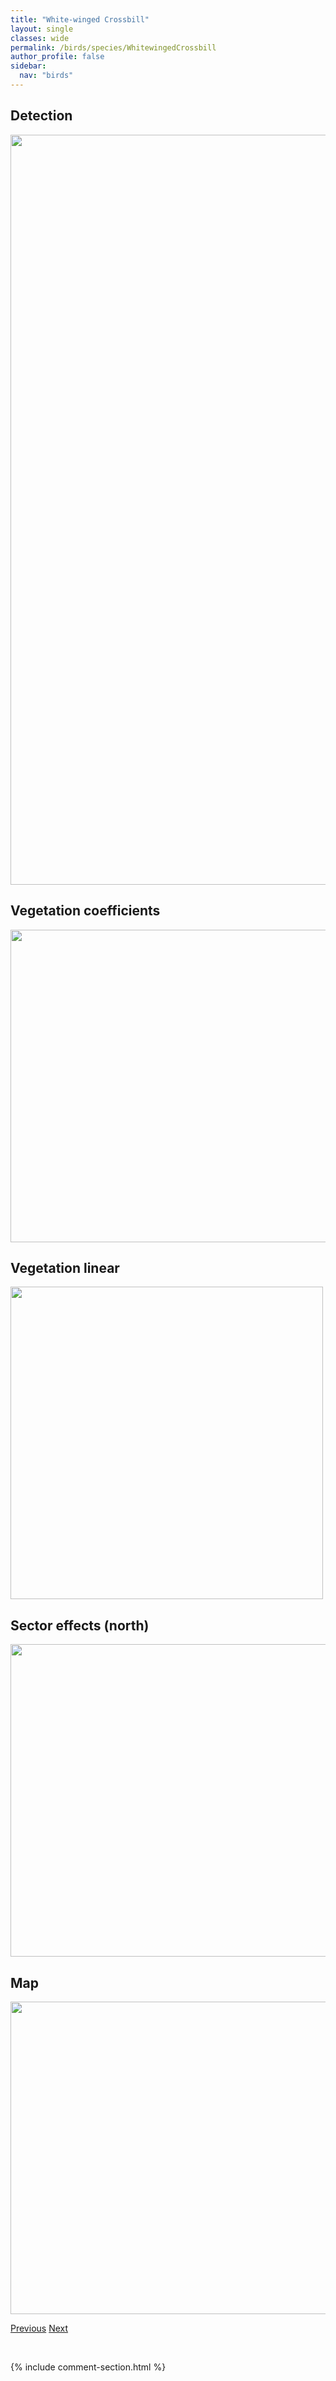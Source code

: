```yaml
---
title: "White-winged Crossbill"
layout: single
classes: wide
permalink: /birds/species/WhitewingedCrossbill
author_profile: false
sidebar:
  nav: "birds"
---
```


<h2>Detection</h2>

<a href="https://drive.google.com/uc?export=view&id=11bE3Yy0TwaPXWMyh0If2tguo3CM5t1tj">
<img src="https://drive.google.com/uc?export=view&id=11bE3Yy0TwaPXWMyh0If2tguo3CM5t1tj" height = "1200" width = "800">
</a>

<h2>Vegetation coefficients</h2>

<a href="https://drive.google.com/uc?export=view&id=19pdBDooHik9z0EgZBoCi8GTVDIcx2gzF">
<img src="https://drive.google.com/uc?export=view&id=19pdBDooHik9z0EgZBoCi8GTVDIcx2gzF" height = "500" width = "1000">
</a>

<h2>Vegetation linear</h2>

<a href="https://drive.google.com/uc?export=view&id=1bundAjRIfgeEWq3c5lPf_cbma-Q5uDTg">
<img src="https://drive.google.com/uc?export=view&id=1bundAjRIfgeEWq3c5lPf_cbma-Q5uDTg" height = "500" width = "500">
</a>

<h2>Sector effects (north)</h2>

<a href="https://drive.google.com/uc?export=view&id=1AyPcmEicuEf39PYaEJswbOUfrJEX-QEl">
<img src="https://drive.google.com/uc?export=view&id=1AyPcmEicuEf39PYaEJswbOUfrJEX-QEl" height = "500" width = "1000">
</a>

<h2>Map</h2>

<a href="https://drive.google.com/uc?export=view&id=1kPQlL3TZnrHHGh0N5ccBqyePG0bHuHKw">
<img src="https://drive.google.com/uc?export=view&id=1kPQlL3TZnrHHGh0N5ccBqyePG0bHuHKw" height = "500" width = "1500">
</a>

<a href="/DevelopmentWebsite/birds/species/WhitethroatedSparrow" class="pagination--pager" title="White-throated Sparrow">Previous</a> <a href="/DevelopmentWebsite/birds/species/YellowbreastedChat" class="pagination--pager" title="Yellow-breasted Chat">Next</a>

<p>&nbsp;</p>

{% include comment-section.html %}
